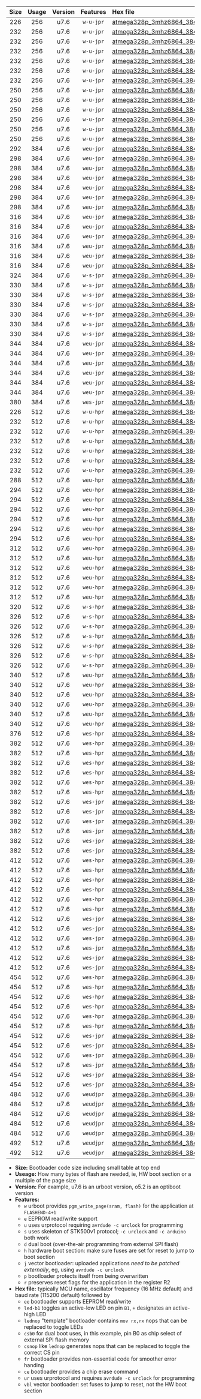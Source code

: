 |Size|Usage|Version|Features|Hex file|
|:-:|:-:|:-:|:-:|:--|
|226|256|u7.6|`w-u-jpr`|[atmega328p_3mhz6864_38400bps_ur_vbl.hex](https://raw.githubusercontent.com/stefanrueger/urboot/main/atmega328p_3mhz6864_38400bps_ur_vbl.hex)|
|232|256|u7.6|`w-u-jpr`|[atmega328p_3mhz6864_38400bps_led+b1_ur_vbl.hex](https://raw.githubusercontent.com/stefanrueger/urboot/main/atmega328p_3mhz6864_38400bps_led+b1_ur_vbl.hex)|
|232|256|u7.6|`w-u-jpr`|[atmega328p_3mhz6864_38400bps_led+b5_ur_vbl.hex](https://raw.githubusercontent.com/stefanrueger/urboot/main/atmega328p_3mhz6864_38400bps_led+b5_ur_vbl.hex)|
|232|256|u7.6|`w-u-jpr`|[atmega328p_3mhz6864_38400bps_led+d5_ur_vbl.hex](https://raw.githubusercontent.com/stefanrueger/urboot/main/atmega328p_3mhz6864_38400bps_led+d5_ur_vbl.hex)|
|232|256|u7.6|`w-u-jpr`|[atmega328p_3mhz6864_38400bps_led-b1_ur_vbl.hex](https://raw.githubusercontent.com/stefanrueger/urboot/main/atmega328p_3mhz6864_38400bps_led-b1_ur_vbl.hex)|
|232|256|u7.6|`w-u-jpr`|[atmega328p_3mhz6864_38400bps_led-d5_ur_vbl.hex](https://raw.githubusercontent.com/stefanrueger/urboot/main/atmega328p_3mhz6864_38400bps_led-d5_ur_vbl.hex)|
|232|256|u7.6|`w-u-jpr`|[atmega328p_3mhz6864_38400bps_lednop_ur_vbl.hex](https://raw.githubusercontent.com/stefanrueger/urboot/main/atmega328p_3mhz6864_38400bps_lednop_ur_vbl.hex)|
|250|256|u7.6|`w-u-jpr`|[atmega328p_3mhz6864_38400bps_led+b1_fr_ur_vbl.hex](https://raw.githubusercontent.com/stefanrueger/urboot/main/atmega328p_3mhz6864_38400bps_led+b1_fr_ur_vbl.hex)|
|250|256|u7.6|`w-u-jpr`|[atmega328p_3mhz6864_38400bps_led+b5_fr_ur_vbl.hex](https://raw.githubusercontent.com/stefanrueger/urboot/main/atmega328p_3mhz6864_38400bps_led+b5_fr_ur_vbl.hex)|
|250|256|u7.6|`w-u-jpr`|[atmega328p_3mhz6864_38400bps_led+d5_fr_ur_vbl.hex](https://raw.githubusercontent.com/stefanrueger/urboot/main/atmega328p_3mhz6864_38400bps_led+d5_fr_ur_vbl.hex)|
|250|256|u7.6|`w-u-jpr`|[atmega328p_3mhz6864_38400bps_led-b1_fr_ur_vbl.hex](https://raw.githubusercontent.com/stefanrueger/urboot/main/atmega328p_3mhz6864_38400bps_led-b1_fr_ur_vbl.hex)|
|250|256|u7.6|`w-u-jpr`|[atmega328p_3mhz6864_38400bps_led-d5_fr_ur_vbl.hex](https://raw.githubusercontent.com/stefanrueger/urboot/main/atmega328p_3mhz6864_38400bps_led-d5_fr_ur_vbl.hex)|
|250|256|u7.6|`w-u-jpr`|[atmega328p_3mhz6864_38400bps_lednop_fr_ur_vbl.hex](https://raw.githubusercontent.com/stefanrueger/urboot/main/atmega328p_3mhz6864_38400bps_lednop_fr_ur_vbl.hex)|
|292|384|u7.6|`weu-jpr`|[atmega328p_3mhz6864_38400bps_ee_ur_vbl.hex](https://raw.githubusercontent.com/stefanrueger/urboot/main/atmega328p_3mhz6864_38400bps_ee_ur_vbl.hex)|
|298|384|u7.6|`weu-jpr`|[atmega328p_3mhz6864_38400bps_ee_led+b1_ur_vbl.hex](https://raw.githubusercontent.com/stefanrueger/urboot/main/atmega328p_3mhz6864_38400bps_ee_led+b1_ur_vbl.hex)|
|298|384|u7.6|`weu-jpr`|[atmega328p_3mhz6864_38400bps_ee_led+b5_ur_vbl.hex](https://raw.githubusercontent.com/stefanrueger/urboot/main/atmega328p_3mhz6864_38400bps_ee_led+b5_ur_vbl.hex)|
|298|384|u7.6|`weu-jpr`|[atmega328p_3mhz6864_38400bps_ee_led+d5_ur_vbl.hex](https://raw.githubusercontent.com/stefanrueger/urboot/main/atmega328p_3mhz6864_38400bps_ee_led+d5_ur_vbl.hex)|
|298|384|u7.6|`weu-jpr`|[atmega328p_3mhz6864_38400bps_ee_led-b1_ur_vbl.hex](https://raw.githubusercontent.com/stefanrueger/urboot/main/atmega328p_3mhz6864_38400bps_ee_led-b1_ur_vbl.hex)|
|298|384|u7.6|`weu-jpr`|[atmega328p_3mhz6864_38400bps_ee_led-d5_ur_vbl.hex](https://raw.githubusercontent.com/stefanrueger/urboot/main/atmega328p_3mhz6864_38400bps_ee_led-d5_ur_vbl.hex)|
|298|384|u7.6|`weu-jpr`|[atmega328p_3mhz6864_38400bps_ee_lednop_ur_vbl.hex](https://raw.githubusercontent.com/stefanrueger/urboot/main/atmega328p_3mhz6864_38400bps_ee_lednop_ur_vbl.hex)|
|316|384|u7.6|`weu-jpr`|[atmega328p_3mhz6864_38400bps_ee_led+b1_fr_ur_vbl.hex](https://raw.githubusercontent.com/stefanrueger/urboot/main/atmega328p_3mhz6864_38400bps_ee_led+b1_fr_ur_vbl.hex)|
|316|384|u7.6|`weu-jpr`|[atmega328p_3mhz6864_38400bps_ee_led+b5_fr_ur_vbl.hex](https://raw.githubusercontent.com/stefanrueger/urboot/main/atmega328p_3mhz6864_38400bps_ee_led+b5_fr_ur_vbl.hex)|
|316|384|u7.6|`weu-jpr`|[atmega328p_3mhz6864_38400bps_ee_led+d5_fr_ur_vbl.hex](https://raw.githubusercontent.com/stefanrueger/urboot/main/atmega328p_3mhz6864_38400bps_ee_led+d5_fr_ur_vbl.hex)|
|316|384|u7.6|`weu-jpr`|[atmega328p_3mhz6864_38400bps_ee_led-b1_fr_ur_vbl.hex](https://raw.githubusercontent.com/stefanrueger/urboot/main/atmega328p_3mhz6864_38400bps_ee_led-b1_fr_ur_vbl.hex)|
|316|384|u7.6|`weu-jpr`|[atmega328p_3mhz6864_38400bps_ee_led-d5_fr_ur_vbl.hex](https://raw.githubusercontent.com/stefanrueger/urboot/main/atmega328p_3mhz6864_38400bps_ee_led-d5_fr_ur_vbl.hex)|
|316|384|u7.6|`weu-jpr`|[atmega328p_3mhz6864_38400bps_ee_lednop_fr_ur_vbl.hex](https://raw.githubusercontent.com/stefanrueger/urboot/main/atmega328p_3mhz6864_38400bps_ee_lednop_fr_ur_vbl.hex)|
|324|384|u7.6|`w-s-jpr`|[atmega328p_3mhz6864_38400bps_vbl.hex](https://raw.githubusercontent.com/stefanrueger/urboot/main/atmega328p_3mhz6864_38400bps_vbl.hex)|
|330|384|u7.6|`w-s-jpr`|[atmega328p_3mhz6864_38400bps_led+b1_vbl.hex](https://raw.githubusercontent.com/stefanrueger/urboot/main/atmega328p_3mhz6864_38400bps_led+b1_vbl.hex)|
|330|384|u7.6|`w-s-jpr`|[atmega328p_3mhz6864_38400bps_led+b5_vbl.hex](https://raw.githubusercontent.com/stefanrueger/urboot/main/atmega328p_3mhz6864_38400bps_led+b5_vbl.hex)|
|330|384|u7.6|`w-s-jpr`|[atmega328p_3mhz6864_38400bps_led+d5_vbl.hex](https://raw.githubusercontent.com/stefanrueger/urboot/main/atmega328p_3mhz6864_38400bps_led+d5_vbl.hex)|
|330|384|u7.6|`w-s-jpr`|[atmega328p_3mhz6864_38400bps_led-b1_vbl.hex](https://raw.githubusercontent.com/stefanrueger/urboot/main/atmega328p_3mhz6864_38400bps_led-b1_vbl.hex)|
|330|384|u7.6|`w-s-jpr`|[atmega328p_3mhz6864_38400bps_led-d5_vbl.hex](https://raw.githubusercontent.com/stefanrueger/urboot/main/atmega328p_3mhz6864_38400bps_led-d5_vbl.hex)|
|330|384|u7.6|`w-s-jpr`|[atmega328p_3mhz6864_38400bps_lednop_vbl.hex](https://raw.githubusercontent.com/stefanrueger/urboot/main/atmega328p_3mhz6864_38400bps_lednop_vbl.hex)|
|344|384|u7.6|`weu-jpr`|[atmega328p_3mhz6864_38400bps_ee_led+b1_fr_ce_ur_vbl.hex](https://raw.githubusercontent.com/stefanrueger/urboot/main/atmega328p_3mhz6864_38400bps_ee_led+b1_fr_ce_ur_vbl.hex)|
|344|384|u7.6|`weu-jpr`|[atmega328p_3mhz6864_38400bps_ee_led+b5_fr_ce_ur_vbl.hex](https://raw.githubusercontent.com/stefanrueger/urboot/main/atmega328p_3mhz6864_38400bps_ee_led+b5_fr_ce_ur_vbl.hex)|
|344|384|u7.6|`weu-jpr`|[atmega328p_3mhz6864_38400bps_ee_led+d5_fr_ce_ur_vbl.hex](https://raw.githubusercontent.com/stefanrueger/urboot/main/atmega328p_3mhz6864_38400bps_ee_led+d5_fr_ce_ur_vbl.hex)|
|344|384|u7.6|`weu-jpr`|[atmega328p_3mhz6864_38400bps_ee_led-b1_fr_ce_ur_vbl.hex](https://raw.githubusercontent.com/stefanrueger/urboot/main/atmega328p_3mhz6864_38400bps_ee_led-b1_fr_ce_ur_vbl.hex)|
|344|384|u7.6|`weu-jpr`|[atmega328p_3mhz6864_38400bps_ee_led-d5_fr_ce_ur_vbl.hex](https://raw.githubusercontent.com/stefanrueger/urboot/main/atmega328p_3mhz6864_38400bps_ee_led-d5_fr_ce_ur_vbl.hex)|
|344|384|u7.6|`weu-jpr`|[atmega328p_3mhz6864_38400bps_ee_lednop_fr_ce_ur_vbl.hex](https://raw.githubusercontent.com/stefanrueger/urboot/main/atmega328p_3mhz6864_38400bps_ee_lednop_fr_ce_ur_vbl.hex)|
|380|384|u7.6|`wes-jpr`|[atmega328p_3mhz6864_38400bps_ee_vbl.hex](https://raw.githubusercontent.com/stefanrueger/urboot/main/atmega328p_3mhz6864_38400bps_ee_vbl.hex)|
|226|512|u7.6|`w-u-hpr`|[atmega328p_3mhz6864_38400bps_ur.hex](https://raw.githubusercontent.com/stefanrueger/urboot/main/atmega328p_3mhz6864_38400bps_ur.hex)|
|232|512|u7.6|`w-u-hpr`|[atmega328p_3mhz6864_38400bps_led+b1_ur.hex](https://raw.githubusercontent.com/stefanrueger/urboot/main/atmega328p_3mhz6864_38400bps_led+b1_ur.hex)|
|232|512|u7.6|`w-u-hpr`|[atmega328p_3mhz6864_38400bps_led+b5_ur.hex](https://raw.githubusercontent.com/stefanrueger/urboot/main/atmega328p_3mhz6864_38400bps_led+b5_ur.hex)|
|232|512|u7.6|`w-u-hpr`|[atmega328p_3mhz6864_38400bps_led+d5_ur.hex](https://raw.githubusercontent.com/stefanrueger/urboot/main/atmega328p_3mhz6864_38400bps_led+d5_ur.hex)|
|232|512|u7.6|`w-u-hpr`|[atmega328p_3mhz6864_38400bps_led-b1_ur.hex](https://raw.githubusercontent.com/stefanrueger/urboot/main/atmega328p_3mhz6864_38400bps_led-b1_ur.hex)|
|232|512|u7.6|`w-u-hpr`|[atmega328p_3mhz6864_38400bps_led-d5_ur.hex](https://raw.githubusercontent.com/stefanrueger/urboot/main/atmega328p_3mhz6864_38400bps_led-d5_ur.hex)|
|232|512|u7.6|`w-u-hpr`|[atmega328p_3mhz6864_38400bps_lednop_ur.hex](https://raw.githubusercontent.com/stefanrueger/urboot/main/atmega328p_3mhz6864_38400bps_lednop_ur.hex)|
|288|512|u7.6|`weu-hpr`|[atmega328p_3mhz6864_38400bps_ee_ur.hex](https://raw.githubusercontent.com/stefanrueger/urboot/main/atmega328p_3mhz6864_38400bps_ee_ur.hex)|
|294|512|u7.6|`weu-hpr`|[atmega328p_3mhz6864_38400bps_ee_led+b1_ur.hex](https://raw.githubusercontent.com/stefanrueger/urboot/main/atmega328p_3mhz6864_38400bps_ee_led+b1_ur.hex)|
|294|512|u7.6|`weu-hpr`|[atmega328p_3mhz6864_38400bps_ee_led+b5_ur.hex](https://raw.githubusercontent.com/stefanrueger/urboot/main/atmega328p_3mhz6864_38400bps_ee_led+b5_ur.hex)|
|294|512|u7.6|`weu-hpr`|[atmega328p_3mhz6864_38400bps_ee_led+d5_ur.hex](https://raw.githubusercontent.com/stefanrueger/urboot/main/atmega328p_3mhz6864_38400bps_ee_led+d5_ur.hex)|
|294|512|u7.6|`weu-hpr`|[atmega328p_3mhz6864_38400bps_ee_led-b1_ur.hex](https://raw.githubusercontent.com/stefanrueger/urboot/main/atmega328p_3mhz6864_38400bps_ee_led-b1_ur.hex)|
|294|512|u7.6|`weu-hpr`|[atmega328p_3mhz6864_38400bps_ee_led-d5_ur.hex](https://raw.githubusercontent.com/stefanrueger/urboot/main/atmega328p_3mhz6864_38400bps_ee_led-d5_ur.hex)|
|294|512|u7.6|`weu-hpr`|[atmega328p_3mhz6864_38400bps_ee_lednop_ur.hex](https://raw.githubusercontent.com/stefanrueger/urboot/main/atmega328p_3mhz6864_38400bps_ee_lednop_ur.hex)|
|312|512|u7.6|`weu-hpr`|[atmega328p_3mhz6864_38400bps_ee_led+b1_fr_ur.hex](https://raw.githubusercontent.com/stefanrueger/urboot/main/atmega328p_3mhz6864_38400bps_ee_led+b1_fr_ur.hex)|
|312|512|u7.6|`weu-hpr`|[atmega328p_3mhz6864_38400bps_ee_led+b5_fr_ur.hex](https://raw.githubusercontent.com/stefanrueger/urboot/main/atmega328p_3mhz6864_38400bps_ee_led+b5_fr_ur.hex)|
|312|512|u7.6|`weu-hpr`|[atmega328p_3mhz6864_38400bps_ee_led+d5_fr_ur.hex](https://raw.githubusercontent.com/stefanrueger/urboot/main/atmega328p_3mhz6864_38400bps_ee_led+d5_fr_ur.hex)|
|312|512|u7.6|`weu-hpr`|[atmega328p_3mhz6864_38400bps_ee_led-b1_fr_ur.hex](https://raw.githubusercontent.com/stefanrueger/urboot/main/atmega328p_3mhz6864_38400bps_ee_led-b1_fr_ur.hex)|
|312|512|u7.6|`weu-hpr`|[atmega328p_3mhz6864_38400bps_ee_led-d5_fr_ur.hex](https://raw.githubusercontent.com/stefanrueger/urboot/main/atmega328p_3mhz6864_38400bps_ee_led-d5_fr_ur.hex)|
|312|512|u7.6|`weu-hpr`|[atmega328p_3mhz6864_38400bps_ee_lednop_fr_ur.hex](https://raw.githubusercontent.com/stefanrueger/urboot/main/atmega328p_3mhz6864_38400bps_ee_lednop_fr_ur.hex)|
|320|512|u7.6|`w-s-hpr`|[atmega328p_3mhz6864_38400bps.hex](https://raw.githubusercontent.com/stefanrueger/urboot/main/atmega328p_3mhz6864_38400bps.hex)|
|326|512|u7.6|`w-s-hpr`|[atmega328p_3mhz6864_38400bps_led+b1.hex](https://raw.githubusercontent.com/stefanrueger/urboot/main/atmega328p_3mhz6864_38400bps_led+b1.hex)|
|326|512|u7.6|`w-s-hpr`|[atmega328p_3mhz6864_38400bps_led+b5.hex](https://raw.githubusercontent.com/stefanrueger/urboot/main/atmega328p_3mhz6864_38400bps_led+b5.hex)|
|326|512|u7.6|`w-s-hpr`|[atmega328p_3mhz6864_38400bps_led+d5.hex](https://raw.githubusercontent.com/stefanrueger/urboot/main/atmega328p_3mhz6864_38400bps_led+d5.hex)|
|326|512|u7.6|`w-s-hpr`|[atmega328p_3mhz6864_38400bps_led-b1.hex](https://raw.githubusercontent.com/stefanrueger/urboot/main/atmega328p_3mhz6864_38400bps_led-b1.hex)|
|326|512|u7.6|`w-s-hpr`|[atmega328p_3mhz6864_38400bps_led-d5.hex](https://raw.githubusercontent.com/stefanrueger/urboot/main/atmega328p_3mhz6864_38400bps_led-d5.hex)|
|326|512|u7.6|`w-s-hpr`|[atmega328p_3mhz6864_38400bps_lednop.hex](https://raw.githubusercontent.com/stefanrueger/urboot/main/atmega328p_3mhz6864_38400bps_lednop.hex)|
|340|512|u7.6|`weu-hpr`|[atmega328p_3mhz6864_38400bps_ee_led+b1_fr_ce_ur.hex](https://raw.githubusercontent.com/stefanrueger/urboot/main/atmega328p_3mhz6864_38400bps_ee_led+b1_fr_ce_ur.hex)|
|340|512|u7.6|`weu-hpr`|[atmega328p_3mhz6864_38400bps_ee_led+b5_fr_ce_ur.hex](https://raw.githubusercontent.com/stefanrueger/urboot/main/atmega328p_3mhz6864_38400bps_ee_led+b5_fr_ce_ur.hex)|
|340|512|u7.6|`weu-hpr`|[atmega328p_3mhz6864_38400bps_ee_led+d5_fr_ce_ur.hex](https://raw.githubusercontent.com/stefanrueger/urboot/main/atmega328p_3mhz6864_38400bps_ee_led+d5_fr_ce_ur.hex)|
|340|512|u7.6|`weu-hpr`|[atmega328p_3mhz6864_38400bps_ee_led-b1_fr_ce_ur.hex](https://raw.githubusercontent.com/stefanrueger/urboot/main/atmega328p_3mhz6864_38400bps_ee_led-b1_fr_ce_ur.hex)|
|340|512|u7.6|`weu-hpr`|[atmega328p_3mhz6864_38400bps_ee_led-d5_fr_ce_ur.hex](https://raw.githubusercontent.com/stefanrueger/urboot/main/atmega328p_3mhz6864_38400bps_ee_led-d5_fr_ce_ur.hex)|
|340|512|u7.6|`weu-hpr`|[atmega328p_3mhz6864_38400bps_ee_lednop_fr_ce_ur.hex](https://raw.githubusercontent.com/stefanrueger/urboot/main/atmega328p_3mhz6864_38400bps_ee_lednop_fr_ce_ur.hex)|
|376|512|u7.6|`wes-hpr`|[atmega328p_3mhz6864_38400bps_ee.hex](https://raw.githubusercontent.com/stefanrueger/urboot/main/atmega328p_3mhz6864_38400bps_ee.hex)|
|382|512|u7.6|`wes-hpr`|[atmega328p_3mhz6864_38400bps_ee_led+b1.hex](https://raw.githubusercontent.com/stefanrueger/urboot/main/atmega328p_3mhz6864_38400bps_ee_led+b1.hex)|
|382|512|u7.6|`wes-hpr`|[atmega328p_3mhz6864_38400bps_ee_led+b5.hex](https://raw.githubusercontent.com/stefanrueger/urboot/main/atmega328p_3mhz6864_38400bps_ee_led+b5.hex)|
|382|512|u7.6|`wes-hpr`|[atmega328p_3mhz6864_38400bps_ee_led+d5.hex](https://raw.githubusercontent.com/stefanrueger/urboot/main/atmega328p_3mhz6864_38400bps_ee_led+d5.hex)|
|382|512|u7.6|`wes-hpr`|[atmega328p_3mhz6864_38400bps_ee_led-b1.hex](https://raw.githubusercontent.com/stefanrueger/urboot/main/atmega328p_3mhz6864_38400bps_ee_led-b1.hex)|
|382|512|u7.6|`wes-hpr`|[atmega328p_3mhz6864_38400bps_ee_led-d5.hex](https://raw.githubusercontent.com/stefanrueger/urboot/main/atmega328p_3mhz6864_38400bps_ee_led-d5.hex)|
|382|512|u7.6|`wes-hpr`|[atmega328p_3mhz6864_38400bps_ee_lednop.hex](https://raw.githubusercontent.com/stefanrueger/urboot/main/atmega328p_3mhz6864_38400bps_ee_lednop.hex)|
|382|512|u7.6|`wes-jpr`|[atmega328p_3mhz6864_38400bps_ee_led+b1_vbl.hex](https://raw.githubusercontent.com/stefanrueger/urboot/main/atmega328p_3mhz6864_38400bps_ee_led+b1_vbl.hex)|
|382|512|u7.6|`wes-jpr`|[atmega328p_3mhz6864_38400bps_ee_led+b5_vbl.hex](https://raw.githubusercontent.com/stefanrueger/urboot/main/atmega328p_3mhz6864_38400bps_ee_led+b5_vbl.hex)|
|382|512|u7.6|`wes-jpr`|[atmega328p_3mhz6864_38400bps_ee_led+d5_vbl.hex](https://raw.githubusercontent.com/stefanrueger/urboot/main/atmega328p_3mhz6864_38400bps_ee_led+d5_vbl.hex)|
|382|512|u7.6|`wes-jpr`|[atmega328p_3mhz6864_38400bps_ee_led-b1_vbl.hex](https://raw.githubusercontent.com/stefanrueger/urboot/main/atmega328p_3mhz6864_38400bps_ee_led-b1_vbl.hex)|
|382|512|u7.6|`wes-jpr`|[atmega328p_3mhz6864_38400bps_ee_led-d5_vbl.hex](https://raw.githubusercontent.com/stefanrueger/urboot/main/atmega328p_3mhz6864_38400bps_ee_led-d5_vbl.hex)|
|382|512|u7.6|`wes-jpr`|[atmega328p_3mhz6864_38400bps_ee_lednop_vbl.hex](https://raw.githubusercontent.com/stefanrueger/urboot/main/atmega328p_3mhz6864_38400bps_ee_lednop_vbl.hex)|
|412|512|u7.6|`wes-hpr`|[atmega328p_3mhz6864_38400bps_ee_led+b1_fr.hex](https://raw.githubusercontent.com/stefanrueger/urboot/main/atmega328p_3mhz6864_38400bps_ee_led+b1_fr.hex)|
|412|512|u7.6|`wes-hpr`|[atmega328p_3mhz6864_38400bps_ee_led+b5_fr.hex](https://raw.githubusercontent.com/stefanrueger/urboot/main/atmega328p_3mhz6864_38400bps_ee_led+b5_fr.hex)|
|412|512|u7.6|`wes-hpr`|[atmega328p_3mhz6864_38400bps_ee_led+d5_fr.hex](https://raw.githubusercontent.com/stefanrueger/urboot/main/atmega328p_3mhz6864_38400bps_ee_led+d5_fr.hex)|
|412|512|u7.6|`wes-hpr`|[atmega328p_3mhz6864_38400bps_ee_led-b1_fr.hex](https://raw.githubusercontent.com/stefanrueger/urboot/main/atmega328p_3mhz6864_38400bps_ee_led-b1_fr.hex)|
|412|512|u7.6|`wes-hpr`|[atmega328p_3mhz6864_38400bps_ee_led-d5_fr.hex](https://raw.githubusercontent.com/stefanrueger/urboot/main/atmega328p_3mhz6864_38400bps_ee_led-d5_fr.hex)|
|412|512|u7.6|`wes-hpr`|[atmega328p_3mhz6864_38400bps_ee_lednop_fr.hex](https://raw.githubusercontent.com/stefanrueger/urboot/main/atmega328p_3mhz6864_38400bps_ee_lednop_fr.hex)|
|412|512|u7.6|`wes-jpr`|[atmega328p_3mhz6864_38400bps_ee_led+b1_fr_vbl.hex](https://raw.githubusercontent.com/stefanrueger/urboot/main/atmega328p_3mhz6864_38400bps_ee_led+b1_fr_vbl.hex)|
|412|512|u7.6|`wes-jpr`|[atmega328p_3mhz6864_38400bps_ee_led+b5_fr_vbl.hex](https://raw.githubusercontent.com/stefanrueger/urboot/main/atmega328p_3mhz6864_38400bps_ee_led+b5_fr_vbl.hex)|
|412|512|u7.6|`wes-jpr`|[atmega328p_3mhz6864_38400bps_ee_led+d5_fr_vbl.hex](https://raw.githubusercontent.com/stefanrueger/urboot/main/atmega328p_3mhz6864_38400bps_ee_led+d5_fr_vbl.hex)|
|412|512|u7.6|`wes-jpr`|[atmega328p_3mhz6864_38400bps_ee_led-b1_fr_vbl.hex](https://raw.githubusercontent.com/stefanrueger/urboot/main/atmega328p_3mhz6864_38400bps_ee_led-b1_fr_vbl.hex)|
|412|512|u7.6|`wes-jpr`|[atmega328p_3mhz6864_38400bps_ee_led-d5_fr_vbl.hex](https://raw.githubusercontent.com/stefanrueger/urboot/main/atmega328p_3mhz6864_38400bps_ee_led-d5_fr_vbl.hex)|
|412|512|u7.6|`wes-jpr`|[atmega328p_3mhz6864_38400bps_ee_lednop_fr_vbl.hex](https://raw.githubusercontent.com/stefanrueger/urboot/main/atmega328p_3mhz6864_38400bps_ee_lednop_fr_vbl.hex)|
|454|512|u7.6|`wes-hpr`|[atmega328p_3mhz6864_38400bps_ee_led+b1_fr_ce.hex](https://raw.githubusercontent.com/stefanrueger/urboot/main/atmega328p_3mhz6864_38400bps_ee_led+b1_fr_ce.hex)|
|454|512|u7.6|`wes-hpr`|[atmega328p_3mhz6864_38400bps_ee_led+b5_fr_ce.hex](https://raw.githubusercontent.com/stefanrueger/urboot/main/atmega328p_3mhz6864_38400bps_ee_led+b5_fr_ce.hex)|
|454|512|u7.6|`wes-hpr`|[atmega328p_3mhz6864_38400bps_ee_led+d5_fr_ce.hex](https://raw.githubusercontent.com/stefanrueger/urboot/main/atmega328p_3mhz6864_38400bps_ee_led+d5_fr_ce.hex)|
|454|512|u7.6|`wes-hpr`|[atmega328p_3mhz6864_38400bps_ee_led-b1_fr_ce.hex](https://raw.githubusercontent.com/stefanrueger/urboot/main/atmega328p_3mhz6864_38400bps_ee_led-b1_fr_ce.hex)|
|454|512|u7.6|`wes-hpr`|[atmega328p_3mhz6864_38400bps_ee_led-d5_fr_ce.hex](https://raw.githubusercontent.com/stefanrueger/urboot/main/atmega328p_3mhz6864_38400bps_ee_led-d5_fr_ce.hex)|
|454|512|u7.6|`wes-hpr`|[atmega328p_3mhz6864_38400bps_ee_lednop_fr_ce.hex](https://raw.githubusercontent.com/stefanrueger/urboot/main/atmega328p_3mhz6864_38400bps_ee_lednop_fr_ce.hex)|
|454|512|u7.6|`wes-jpr`|[atmega328p_3mhz6864_38400bps_ee_led+b1_fr_ce_vbl.hex](https://raw.githubusercontent.com/stefanrueger/urboot/main/atmega328p_3mhz6864_38400bps_ee_led+b1_fr_ce_vbl.hex)|
|454|512|u7.6|`wes-jpr`|[atmega328p_3mhz6864_38400bps_ee_led+b5_fr_ce_vbl.hex](https://raw.githubusercontent.com/stefanrueger/urboot/main/atmega328p_3mhz6864_38400bps_ee_led+b5_fr_ce_vbl.hex)|
|454|512|u7.6|`wes-jpr`|[atmega328p_3mhz6864_38400bps_ee_led+d5_fr_ce_vbl.hex](https://raw.githubusercontent.com/stefanrueger/urboot/main/atmega328p_3mhz6864_38400bps_ee_led+d5_fr_ce_vbl.hex)|
|454|512|u7.6|`wes-jpr`|[atmega328p_3mhz6864_38400bps_ee_led-b1_fr_ce_vbl.hex](https://raw.githubusercontent.com/stefanrueger/urboot/main/atmega328p_3mhz6864_38400bps_ee_led-b1_fr_ce_vbl.hex)|
|454|512|u7.6|`wes-jpr`|[atmega328p_3mhz6864_38400bps_ee_led-d5_fr_ce_vbl.hex](https://raw.githubusercontent.com/stefanrueger/urboot/main/atmega328p_3mhz6864_38400bps_ee_led-d5_fr_ce_vbl.hex)|
|454|512|u7.6|`wes-jpr`|[atmega328p_3mhz6864_38400bps_ee_lednop_fr_ce_vbl.hex](https://raw.githubusercontent.com/stefanrueger/urboot/main/atmega328p_3mhz6864_38400bps_ee_lednop_fr_ce_vbl.hex)|
|484|512|u7.6|`weudjpr`|[atmega328p_3mhz6864_38400bps_ee_led+b1_csb0_fr_ce_ur_vbl.hex](https://raw.githubusercontent.com/stefanrueger/urboot/main/atmega328p_3mhz6864_38400bps_ee_led+b1_csb0_fr_ce_ur_vbl.hex)|
|484|512|u7.6|`weudjpr`|[atmega328p_3mhz6864_38400bps_ee_led+b5_csb0_fr_ce_ur_vbl.hex](https://raw.githubusercontent.com/stefanrueger/urboot/main/atmega328p_3mhz6864_38400bps_ee_led+b5_csb0_fr_ce_ur_vbl.hex)|
|484|512|u7.6|`weudjpr`|[atmega328p_3mhz6864_38400bps_ee_led+d5_csb0_fr_ce_ur_vbl.hex](https://raw.githubusercontent.com/stefanrueger/urboot/main/atmega328p_3mhz6864_38400bps_ee_led+d5_csb0_fr_ce_ur_vbl.hex)|
|484|512|u7.6|`weudjpr`|[atmega328p_3mhz6864_38400bps_ee_led-b1_csb0_fr_ce_ur_vbl.hex](https://raw.githubusercontent.com/stefanrueger/urboot/main/atmega328p_3mhz6864_38400bps_ee_led-b1_csb0_fr_ce_ur_vbl.hex)|
|484|512|u7.6|`weudjpr`|[atmega328p_3mhz6864_38400bps_ee_led-d5_csb0_fr_ce_ur_vbl.hex](https://raw.githubusercontent.com/stefanrueger/urboot/main/atmega328p_3mhz6864_38400bps_ee_led-d5_csb0_fr_ce_ur_vbl.hex)|
|492|512|u7.6|`weudjpr`|[atmega328p_3mhz6864_38400bps_ee_led+b1_csd5_fr_ce_ur_vbl.hex](https://raw.githubusercontent.com/stefanrueger/urboot/main/atmega328p_3mhz6864_38400bps_ee_led+b1_csd5_fr_ce_ur_vbl.hex)|
|492|512|u7.6|`weudjpr`|[atmega328p_3mhz6864_38400bps_ee_lednop_csnop_fr_ce_ur_vbl.hex](https://raw.githubusercontent.com/stefanrueger/urboot/main/atmega328p_3mhz6864_38400bps_ee_lednop_csnop_fr_ce_ur_vbl.hex)|

- **Size:** Bootloader code size including small table at top end
- **Useage:** How many bytes of flash are needed, ie, HW boot section or a multiple of the page size
- **Version:** For example, u7.6 is an urboot version, o5.2 is an optiboot version
- **Features:**
  + `w` urboot provides `pgm_write_page(sram, flash)` for the application at `FLASHEND-4+1`
  + `e` EEPROM read/write support
  + `u` uses urprotocol requiring `avrdude -c urclock` for programming
  + `s` uses skeleton of STK500v1 protocol; `-c urclock` and `-c arduino` both work
  + `d` dual boot (over-the-air programming from external SPI flash)
  + `h` hardware boot section: make sure fuses are set for reset to jump to boot section
  + `j` vector bootloader: uploaded applications *need to be patched externally*, eg, using `avrdude -c urclock`
  + `p` bootloader protects itself from being overwritten
  + `r` preserves reset flags for the application in the register R2
- **Hex file:** typically MCU name, oscillator frequency (16 MHz default) and baud rate (115200 default) followed by
  + `ee` bootloader supports EEPROM read/write
  + `led-b1` toggles an active-low LED on pin `B1`, `+` designates an active-high LED
  + `lednop` "template" bootloader contains `mov rx,rx` nops that can be replaced to toggle LEDs
  + `csb0` for dual boot uses, in this example, pin B0 as chip select of external SPI flash memory
  + `csnop` like `lednop` generates nops that can be replaced to toggle the correct CS pin
  + `fr` bootloader provides non-essential code for smoother error handing
  + `ce` bootloader provides a chip erase command
  + `ur` uses urprotocol and requires `avrdude -c urclock` for programming
  + `vbl` vector bootloader: set fuses to jump to reset, not the HW boot section
